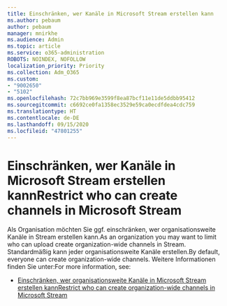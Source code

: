 ```yaml
---
title: Einschränken, wer Kanäle in Microsoft Stream erstellen kann
ms.author: pebaum
author: pebaum
manager: mnirkhe
ms.audience: Admin
ms.topic: article
ms.service: o365-administration
ROBOTS: NOINDEX, NOFOLLOW
localization_priority: Priority
ms.collection: Adm_O365
ms.custom:
- "9002650"
- "5102"
ms.openlocfilehash: 72c7bb969e3599f8ea87bcf11e11de5ddbb95412
ms.sourcegitcommit: c6692ce0fa1358ec3529e59ca0ecdfdea4cdc759
ms.translationtype: HT
ms.contentlocale: de-DE
ms.lasthandoff: 09/15/2020
ms.locfileid: "47801255"
---
```

# <a name="restrict-who-can-create-channels-in-microsoft-stream"></a><span data-ttu-id="8b201-102">Einschränken, wer Kanäle in Microsoft Stream erstellen kann</span><span class="sxs-lookup"><span data-stu-id="8b201-102">Restrict who can create channels in Microsoft Stream</span></span>

<span data-ttu-id="8b201-103">Als Organisation möchten Sie ggf. einschränken, wer organisationsweite Kanäle in Stream erstellen kann.</span><span class="sxs-lookup"><span data-stu-id="8b201-103">As an organization you may want to limit who can upload create organization-wide channels in Stream.</span></span> <span data-ttu-id="8b201-104">Standardmäßig kann jeder organisationsweite Kanäle erstellen.</span><span class="sxs-lookup"><span data-stu-id="8b201-104">By default, everyone can create organization-wide channels.</span></span> <span data-ttu-id="8b201-105">Weitere Informationen finden Sie unter:</span><span class="sxs-lookup"><span data-stu-id="8b201-105">For more information, see:</span></span>

- [<span data-ttu-id="8b201-106">Einschränken, wer organisationsweite Kanäle in Microsoft Stream erstellen kann</span><span class="sxs-lookup"><span data-stu-id="8b201-106">Restrict who can create organization-wide channels in Microsoft Stream</span></span>](https://docs.microsoft.com/stream/restrict-companywide-channels)
